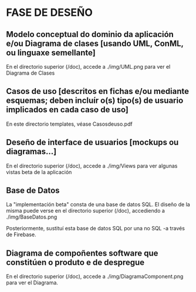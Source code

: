# FASE DE DESEÑO

## Modelo conceptual do dominio da aplicación e/ou Diagrama de clases [usando UML, ConML, ou linguaxe semellante]

En el directorio superior (/doc), accede a ./img/UML.png para ver el Diagrama de Clases

## Casos de uso [descritos en fichas e/ou mediante esquemas; deben incluír o(s) tipo(s) de usuario implicados en cada caso de uso]

En este directorio templates, véase Casosdeuso.pdf
## Deseño de interface de usuarios [mockups ou diagramas...]

En el directorio superior (/doc), accede a ./img/Views para ver algunas vistas beta de la aplicación

## Base de Datos

La "implementación beta" consta de una base de datos SQL. El diseño de la misma puede verse en el directorio superior (/doc), accediendo a ./img/BaseDatos.png

Posteriormente, sustituí esta base de datos SQL por una no SQL -a través de Firebase. 

## Diagrama de compoñentes software que constitúen o produto e de despregue

En el directorio superior (/doc), accede a ./img/DiagramaComponent.png para ver el Diagrama.
